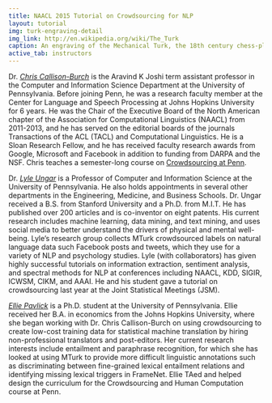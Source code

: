 ```yaml
---
title: NAACL 2015 Tutorial on Crowdsourcing for NLP
layout: tutorial
img: turk-engraving-detail
img_link: http://en.wikipedia.org/wiki/The_Turk
caption: An engraving of the Mechanical Turk, the 18th century chess-playing automaton
active_tab: instructors 
---
```


Dr. [*Chris Callison-Burch*](http://www.cis.upenn.edu/~ccb/)
is the Aravind K Joshi term assistant professor in the Computer and Information Science Department at the University of Pennsylvania. Before joining Penn, he was a research faculty member at the Center for Language and Speech Processing at Johns Hopkins University for 6 years. He was the Chair of the Executive Board of the North American chapter of the Association for Computational Linguistics (NAACL) from 2011-2013, and he has served on the editorial boards of the journals Transactions of the ACL (TACL) and Computational Linguistics. He is a Sloan Research Fellow, and he has received faculty research awards from Google, Microsoft and Facebook in addition to funding from DARPA and the NSF. Chris teaches a semester-long course on [Crowdsourcing at Penn](http://crowdsourcing-class.org/).

Dr. [*Lyle Ungar*](http://www.cis.upenn.edu/~ungar/)
is a Professor of Computer and Information Science at the University of Pennsylvania. He also holds appointments in several other departments in the Engineering, Medicine, and Business Schools. Dr. Ungar received a B.S. from Stanford University and a Ph.D. from M.I.T. He has published over 200 articles and is co-inventor on eight patents. His current research includes machine learning, data mining, and text mining, and uses social media to better understand the drivers of physical and mental well-being. Lyle’s research group collects MTurk crowdsourced labels on natural language data such Facebook posts and tweets, which they use for a variety of NLP and psychology studies. Lyle (with collaborators) has given highly successful tutorials on information extraction, sentiment analysis, and spectral methods for NLP at conferences including NAACL, KDD, SIGIR, ICWSM, CIKM, and AAAI. He and his student gave a tutorial on crowdsourcing last year at the Joint Statistical Meetings (JSM).

[*Ellie Pavlick*](http://www.seas.upenn.edu/~epavlick/)
is a Ph.D. student at the University of Pennsylvania. Ellie received her B.A. in economics from the Johns Hopkins University, where she began working with Dr. Chris Callison-Burch on using crowdsourcing to create low-cost training data for statistical machine translation by hiring non-professional translators and post-editors. Her current research interests include entailment and paraphrase recognition, for which she has looked at using MTurk to provide more difficult linguistic annotations such as discriminating between fine-grained lexical entailment relations and identifying missing lexical triggers in FrameNet. Ellie TAed and helped design the curriculum for the Crowdsourcing and Human Computation course at Penn.